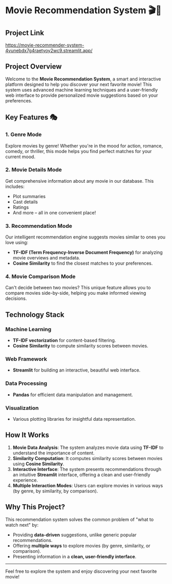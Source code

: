 # Movie Recommendation System 🎬🍿

## Project Link
https://movie-recommender-system-4vunebdx7g4raetyoy2wc9.streamlit.app/

## Project Overview

Welcome to the **Movie Recommendation System**, a smart and interactive platform designed to help you discover your next favorite movie! This system uses advanced machine learning techniques and a user-friendly web interface to provide personalized movie suggestions based on your preferences.

## Key Features 🎭

### 1. Genre Mode
Explore movies by genre! Whether you're in the mood for action, romance, comedy, or thriller, this mode helps you find perfect matches for your current mood.

### 2. Movie Details Mode
Get comprehensive information about any movie in our database. This includes:
- Plot summaries
- Cast details
- Ratings
- And more – all in one convenient place!

### 3. Recommendation Mode
Our intelligent recommendation engine suggests movies similar to ones you love using:
- **TF-IDF (Term Frequency-Inverse Document Frequency)** for analyzing movie overviews and metadata.
- **Cosine Similarity** to find the closest matches to your preferences.

### 4. Movie Comparison Mode
Can't decide between two movies? This unique feature allows you to compare movies side-by-side, helping you make informed viewing decisions.

## Technology Stack

### Machine Learning
- **TF-IDF vectorization** for content-based filtering.
- **Cosine Similarity** to compute similarity scores between movies.

### Web Framework
- **Streamlit** for building an interactive, beautiful web interface.

### Data Processing
- **Pandas** for efficient data manipulation and management.

### Visualization
- Various plotting libraries for insightful data representation.

## How It Works

1. **Movie Data Analysis**: The system analyzes movie data using **TF-IDF** to understand the importance of content.
2. **Similarity Computation**: It computes similarity scores between movies using **Cosine Similarity**.
3. **Interactive Interface**: The system presents recommendations through an intuitive **Streamlit** interface, offering a clean and user-friendly experience.
4. **Multiple Interaction Modes**: Users can explore movies in various ways (by genre, by similarity, by comparison).

## Why This Project?

This recommendation system solves the common problem of "what to watch next" by:
- Providing **data-driven** suggestions, unlike generic popular recommendations.
- Offering **multiple ways** to explore movies (by genre, similarity, or comparison).
- Presenting information in a **clean, user-friendly interface**.

---

Feel free to explore the system and enjoy discovering your next favorite movie!

